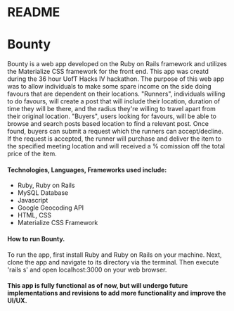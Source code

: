 # README

<h1> Bounty </h1>

<p> 
  Bounty is a web app developed on the Ruby on Rails framework and utilizes the Materialize CSS framework for the front end. This app was creatd during the 36 hour UofT Hacks IV hackathon. The purpose of this web app was to allow individuals to make some spare income on the side doing favours that are dependent on their locations. "Runners", individuals willing to do favours, will create a post that will include their location, duration of time they will be there, and the radius they're willing to travel apart from their original location. "Buyers", users looking for favours, will be able to browse and search posts based location to find a relevant post. Once found, buyers can submit a request which the runners can accept/decline. If the request is accepted, the runner will purchase and deliver the item to the specified meeting location and will received a % comission off the total price of the item. 
</p>

<h4> Technologies, Languages, Frameworks used include: </h4>
<ul>
<li> Ruby, Ruby on Rails </li>
<li> MySQL Database </li>
<li> Javascript </li>
<li> Google Geocoding API</li>
<li> HTML, CSS </li>
<li> Materialize CSS Framework </li>
</ul>

<h4> How to run Bounty. </h4>

<p>
  To run the app, first install Ruby and Ruby on Rails on your machine. Next, clone the app and navigate to its directory via the terminal. Then execute 'rails s' and open localhost:3000 on your web browser.
</p>

<h4> This app is fully functional as of now, but will undergo future implementations and revisions to add more functionality and improve the UI/UX. </h4> 
